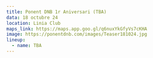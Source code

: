 ```yaml
---
title: Ponent DNB 1r Aniversari (TBA)
data: 18 octubre 24
location: Linia Club
maps_link: https://maps.app.goo.gl/q6nuxYkGfyVs7cKHA
image: https://ponentdnb.com/images/Teaser181024.jpg
lineup:
  - name: TBA
---
```

